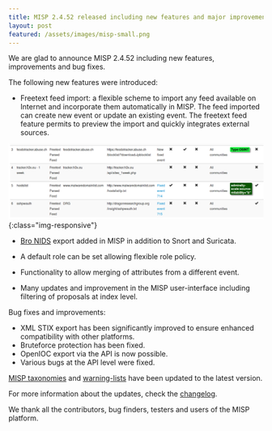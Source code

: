 ```yaml
---
title: MISP 2.4.52 released including new features and major improvements
layout: post
featured: /assets/images/misp-small.png
---
```


We are glad to announce MISP 2.4.52 including new features, improvements and bug fixes.

The following new features were introduced:

 - Freetext feed import: a flexible scheme to import any feed available on Internet and incorporate them automatically in MISP. The feed imported can create new event or update an existing event. The freetext feed feature permits to preview the import and quickly integrates external sources.

![External feed in MISP - an example of external feed configured](/assets/images/misp/freetext-feed.png){:class="img-responsive"}

 - [Bro NIDS](https://www.bro.org/) export added in MISP in addition to Snort and Suricata.

 - A default role can be set allowing flexible role policy.

 - Functionality to allow merging of attributes from a different event.

 - Many updates and improvement in the MISP user-interface including filtering of proposals at index level.

Bug fixes and improvements:

 - XML STIX export has been significantly improved to ensure enhanced compatibility with other platforms.
 - Bruteforce protection has been fixed.
 - OpenIOC export via the API is now possible.
 - Various bugs at the API level were fixed.

[MISP taxonomies](https://github.com/MISP/misp-taxonomies) and [warning-lists](https://github.com/MISP/misp-warninglists) have been updated to the latest version.

For more information about the updates, check the [changelog](Changelog.txt).

We thank all the contributors, bug finders, testers and users of the MISP platform.
